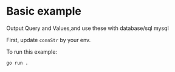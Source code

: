 # Basic example

Output Query and Values,and use these with database/sql mysql

First, update `connStr` by your env.

To run this example:

```shell
go run .
```

